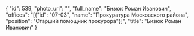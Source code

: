 {
    "id": 539,
    "photo_url": "",
    "full_name": "Бизюк Роман Иванович",
    "offices": "[{\"id\": \"07-03\", \"name\": \"Прокуратура Московского района\", \"position\": \"Старший помощник прокурора\"}]",
    "title": "Бизюк Роман Иванович"
}